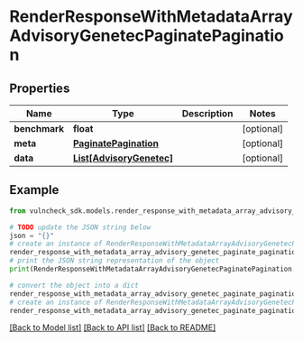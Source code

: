 # RenderResponseWithMetadataArrayAdvisoryGenetecPaginatePagination


## Properties

Name | Type | Description | Notes
------------ | ------------- | ------------- | -------------
**benchmark** | **float** |  | [optional] 
**meta** | [**PaginatePagination**](PaginatePagination.md) |  | [optional] 
**data** | [**List[AdvisoryGenetec]**](AdvisoryGenetec.md) |  | [optional] 

## Example

```python
from vulncheck_sdk.models.render_response_with_metadata_array_advisory_genetec_paginate_pagination import RenderResponseWithMetadataArrayAdvisoryGenetecPaginatePagination

# TODO update the JSON string below
json = "{}"
# create an instance of RenderResponseWithMetadataArrayAdvisoryGenetecPaginatePagination from a JSON string
render_response_with_metadata_array_advisory_genetec_paginate_pagination_instance = RenderResponseWithMetadataArrayAdvisoryGenetecPaginatePagination.from_json(json)
# print the JSON string representation of the object
print(RenderResponseWithMetadataArrayAdvisoryGenetecPaginatePagination.to_json())

# convert the object into a dict
render_response_with_metadata_array_advisory_genetec_paginate_pagination_dict = render_response_with_metadata_array_advisory_genetec_paginate_pagination_instance.to_dict()
# create an instance of RenderResponseWithMetadataArrayAdvisoryGenetecPaginatePagination from a dict
render_response_with_metadata_array_advisory_genetec_paginate_pagination_from_dict = RenderResponseWithMetadataArrayAdvisoryGenetecPaginatePagination.from_dict(render_response_with_metadata_array_advisory_genetec_paginate_pagination_dict)
```
[[Back to Model list]](../README.md#documentation-for-models) [[Back to API list]](../README.md#documentation-for-api-endpoints) [[Back to README]](../README.md)


